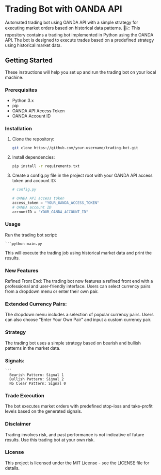 # Trading Bot with OANDA API

Automated trading bot using OANDA API with a simple strategy for executing market orders based on historical data patterns. 🤖💹 This repository contains a trading bot implemented in Python using the OANDA API. The bot is designed to execute trades based on a predefined strategy using historical market data.

## Getting Started

These instructions will help you set up and run the trading bot on your local machine.

### Prerequisites

- Python 3.x
- pip
- OANDA API Access Token
- OANDA Account ID

### Installation

1. Clone the repository:

    ```bash
    git clone https://github.com/your-username/trading-bot.git
    ```

2. Install dependencies:

    ```bash
    pip install -r requirements.txt
    ```

3. Create a config.py file in the project root with your OANDA API access token and account ID:

    ```python
    # config.py

    # OANDA API access token
    access_token = "YOUR_OANDA_ACCESS_TOKEN"
    # OANDA account ID
    accountID = "YOUR_OANDA_ACCOUNT_ID"
    ```

### Usage

Run the trading bot script:

    ```python main.py
   
This will execute the trading job using historical market data and print the results.

### New Features
Refined Front End:
The trading bot now features a refined front end with a professional and user-friendly interface. Users can select currency pairs from a dropdown menu or enter their own pair.

### Extended Currency Pairs:
The dropdown menu includes a selection of popular currency pairs. Users can also choose "Enter Your Own Pair" and input a custom currency pair.

### Strategy
The trading bot uses a simple strategy based on bearish and bullish patterns in the market data.

### Signals:
    ```
      Bearish Pattern: Signal 1
      Bullish Pattern: Signal 2
      No Clear Pattern: Signal 0

### Trade Execution
The bot executes market orders with predefined stop-loss and take-profit levels based on the generated signals.

### Disclaimer
Trading involves risk, and past performance is not indicative of future results. Use this trading bot at your own risk.

### License
This project is licensed under the MIT License - see the LICENSE file for details.